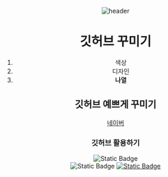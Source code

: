 <div align="center">

![header](https://capsule-render.vercel.app/api?type=soft&text=안녕하세요&color=auto&animation=blink&fontColor=d6ace6)
# 깃허브 꾸미기
1. 색상
2. 디자인
3. **나열**
## 깃허브 예쁘게 꾸미기
[네이버](www.naver.com)
### 깃허브 활용하기
![Static Badge](https://img.shields.io/badge/python-3776AB?style=for-the-badge&logo=python&logoColor=black)
<br/>
![Static Badge](https://img.shields.io/badge/arduino-00878F?style=plastic&logo=arduino&logoColor=green)
<a href="dma3997@naver.com">
![Static Badge](https://img.shields.io/badge/gmail-EA4335?style=flat-square&logo=gmail&logoColor=white)


